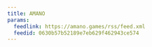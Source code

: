 ```yaml
---
title: AMANO
params:
  feedlink: https://amano.games/rss/feed.xml
  feedid: 0630b57b52189e7eb629f462943ce574
---
```

